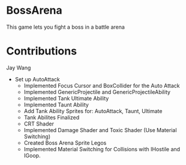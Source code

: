 # BossArena

This game lets you fight a boss in a battle arena

# Contributions
Jay Wang
- Set up AutoAttack
    - Implemented Focus Cursor and BoxCollider for the Auto Attack
    - Implemented GenericProjectile and GenericProjectileAbility
    - Implemented Tank Ultimate Ability
    - Implemented Taunt Ability
    - Add Tank Ability Sprites for: AutoAttack, Taunt, Ultimate
    - Tank Abilites Finalized
    - CRT Shader
    - Implemented Damage Shader and Toxic Shader (Use Material Switching)
    - Created Boss Arena Sprite Legos
    - Implemented Material Switching for Collisions with IHostile and IGoop.